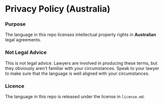 # Privacy Policy (Australia)

### Purpose

The language in this repo licenses intellectual property rights in **Australian** legal agreements.

### Not Legal Advice

This is not legal advice.  Lawyers are involved in producing these terms, but they obviously aren't familiar with your circumstances.  Speak to your lawyer to make sure that the language is well aligned with your circumstances.

### Licence

The language in this repo is released under the license in `license.md`.
